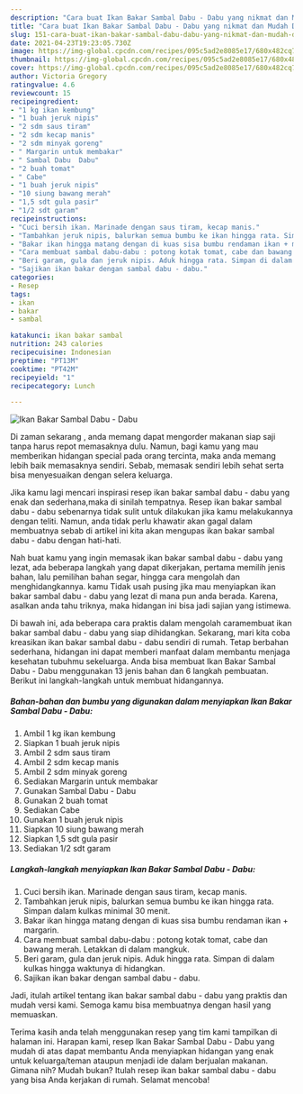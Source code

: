 ```yaml
---
description: "Cara buat Ikan Bakar Sambal Dabu - Dabu yang nikmat dan Mudah Dibuat"
title: "Cara buat Ikan Bakar Sambal Dabu - Dabu yang nikmat dan Mudah Dibuat"
slug: 151-cara-buat-ikan-bakar-sambal-dabu-dabu-yang-nikmat-dan-mudah-dibuat
date: 2021-04-23T19:23:05.730Z
image: https://img-global.cpcdn.com/recipes/095c5ad2e8085e17/680x482cq70/ikan-bakar-sambal-dabu-dabu-foto-resep-utama.jpg
thumbnail: https://img-global.cpcdn.com/recipes/095c5ad2e8085e17/680x482cq70/ikan-bakar-sambal-dabu-dabu-foto-resep-utama.jpg
cover: https://img-global.cpcdn.com/recipes/095c5ad2e8085e17/680x482cq70/ikan-bakar-sambal-dabu-dabu-foto-resep-utama.jpg
author: Victoria Gregory
ratingvalue: 4.6
reviewcount: 15
recipeingredient:
- "1 kg ikan kembung"
- "1 buah jeruk nipis"
- "2 sdm saus tiram"
- "2 sdm kecap manis"
- "2 sdm minyak goreng"
- " Margarin untuk membakar"
- " Sambal Dabu  Dabu"
- "2 buah tomat"
- " Cabe"
- "1 buah jeruk nipis"
- "10 siung bawang merah"
- "1,5 sdt gula pasir"
- "1/2 sdt garam"
recipeinstructions:
- "Cuci bersih ikan. Marinade dengan saus tiram, kecap manis."
- "Tambahkan jeruk nipis, balurkan semua bumbu ke ikan hingga rata. Simpan dalam kulkas minimal 30 menit."
- "Bakar ikan hingga matang dengan di kuas sisa bumbu rendaman ikan + margarin."
- "Cara membuat sambal dabu-dabu : potong kotak tomat, cabe dan bawang merah. Letakkan di dalam mangkuk."
- "Beri garam, gula dan jeruk nipis. Aduk hingga rata. Simpan di dalam kulkas hingga waktunya di hidangkan."
- "Sajikan ikan bakar dengan sambal dabu - dabu."
categories:
- Resep
tags:
- ikan
- bakar
- sambal

katakunci: ikan bakar sambal 
nutrition: 243 calories
recipecuisine: Indonesian
preptime: "PT13M"
cooktime: "PT42M"
recipeyield: "1"
recipecategory: Lunch

---
```



![Ikan Bakar Sambal Dabu - Dabu](https://img-global.cpcdn.com/recipes/095c5ad2e8085e17/680x482cq70/ikan-bakar-sambal-dabu-dabu-foto-resep-utama.jpg)

Di zaman  sekarang , anda memang dapat mengorder makanan siap saji tanpa harus repot memasaknya dulu. Namun, bagi kamu yang mau memberikan hidangan special pada orang tercinta, maka anda memang lebih baik memasaknya sendiri. Sebab, memasak sendiri lebih sehat serta bisa menyesuaikan dengan selera keluarga.

Jika kamu lagi mencari inspirasi resep ikan bakar sambal dabu - dabu yang enak dan sederhana,maka di sinilah tempatnya. Resep ikan bakar sambal dabu - dabu  sebenarnya tidak sulit untuk dilakukan jika kamu melakukannya dengan teliti. Namun, anda tidak perlu khawatir akan gagal dalam membuatnya 
sebab di artikel ini kita akan mengupas ikan bakar sambal dabu - dabu dengan hati-hati.  



Nah buat kamu yang ingin memasak ikan bakar sambal dabu - dabu yang lezat, ada beberapa langkah yang dapat dikerjakan, pertama memilih jenis bahan, lalu pemilihan bahan segar, hingga cara mengolah dan menghidangkannya. kamu Tidak usah pusing jika mau menyiapkan ikan bakar sambal dabu - dabu yang lezat di mana pun anda berada. Karena, asalkan anda  tahu triknya, maka hidangan ini bisa jadi sajian yang istimewa.

Di bawah ini, ada beberapa cara praktis  dalam mengolah caramembuat ikan bakar sambal dabu - dabu yang siap dihidangkan. Sekarang, mari kita coba kreasikan ikan bakar sambal dabu - dabu sendiri di rumah. Tetap berbahan sederhana, hidangan ini dapat memberi manfaat dalam membantu menjaga kesehatan tubuhmu sekeluarga. Anda bisa membuat Ikan Bakar Sambal Dabu - Dabu menggunakan 13 jenis bahan dan 6 langkah pembuatan. Berikut ini langkah-langkah untuk membuat hidangannya.

<!--inarticleads1-->

##### Bahan-bahan dan bumbu yang digunakan dalam menyiapkan Ikan Bakar Sambal Dabu - Dabu:

1. Ambil 1 kg ikan kembung
1. Siapkan 1 buah jeruk nipis
1. Ambil 2 sdm saus tiram
1. Ambil 2 sdm kecap manis
1. Ambil 2 sdm minyak goreng
1. Sediakan  Margarin untuk membakar
1. Gunakan  Sambal Dabu - Dabu
1. Gunakan 2 buah tomat
1. Sediakan  Cabe
1. Gunakan 1 buah jeruk nipis
1. Siapkan 10 siung bawang merah
1. Siapkan 1,5 sdt gula pasir
1. Sediakan 1/2 sdt garam




<!--inarticleads2-->

##### Langkah-langkah menyiapkan Ikan Bakar Sambal Dabu - Dabu:

1. Cuci bersih ikan. Marinade dengan saus tiram, kecap manis.
1. Tambahkan jeruk nipis, balurkan semua bumbu ke ikan hingga rata. Simpan dalam kulkas minimal 30 menit.
1. Bakar ikan hingga matang dengan di kuas sisa bumbu rendaman ikan + margarin.
1. Cara membuat sambal dabu-dabu : potong kotak tomat, cabe dan bawang merah. Letakkan di dalam mangkuk.
1. Beri garam, gula dan jeruk nipis. Aduk hingga rata. Simpan di dalam kulkas hingga waktunya di hidangkan.
1. Sajikan ikan bakar dengan sambal dabu - dabu.




Jadi, itulah artikel tentang  ikan bakar sambal dabu - dabu  yang praktis dan mudah versi kami. Semoga kamu bisa membuatnya dengan hasil yang memuaskan. 

Terima kasih anda telah menggunakan resep yang tim kami tampilkan di halaman ini. Harapan kami, resep  Ikan Bakar Sambal Dabu - Dabu yang mudah di atas dapat membantu Anda menyiapkan hidangan yang enak untuk keluarga/teman ataupun menjadi ide dalam berjualan makanan. Gimana nih? Mudah bukan? Itulah resep ikan bakar sambal dabu - dabu yang bisa Anda kerjakan di rumah. Selamat mencoba!

